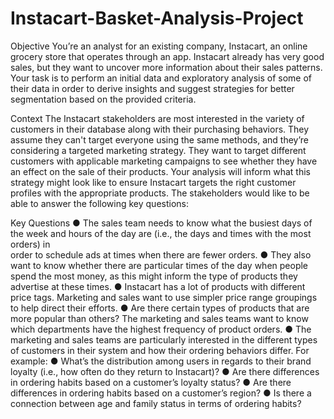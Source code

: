 # Instacart-Basket-Analysis-Project

Objective
You’re an analyst for an existing company, Instacart, an online grocery store that operates through an app. Instacart already has very good sales, but they want to uncover more information about their sales patterns. Your task is to perform an initial data and exploratory analysis of some of their data in order to derive insights and suggest strategies for better segmentation based on the provided criteria.

Context
The Instacart stakeholders are most interested in the variety of customers in their database along with their purchasing behaviors. They assume they can't target everyone using the same methods, and they’re considering a targeted marketing strategy. They want to target different customers with applicable marketing campaigns to see whether they have an effect on the sale of their products. Your analysis will inform what this strategy might look like to ensure Instacart targets the right customer profiles with the appropriate products. The stakeholders would like to be able to answer the following key questions:

Key Questions
● The sales team needs to know what the busiest days of the week and hours of the day are (i.e., the days and times with the most orders) in  
  order to schedule ads at times when there are fewer orders.
● They also want to know whether there are particular times of the day when people spend the most money, as this might inform the type of 
  products they advertise at these times.
● Instacart has a lot of products with different price tags. Marketing and sales want to use
  simpler price range groupings to help direct their efforts.
● Are there certain types of products that are more popular than others? The marketing
  and sales teams want to know which departments have the highest frequency of product
  orders.
● The marketing and sales teams are particularly interested in the different types of
  customers in their system and how their ordering behaviors differ. For example:
● What’s the distribution among users in regards to their brand loyalty (i.e., how
  often do they return to Instacart)?
● Are there differences in ordering habits based on a customer’s loyalty status?
● Are there differences in ordering habits based on a customer’s region?
● Is there a connection between age and family status in terms of ordering habits?
